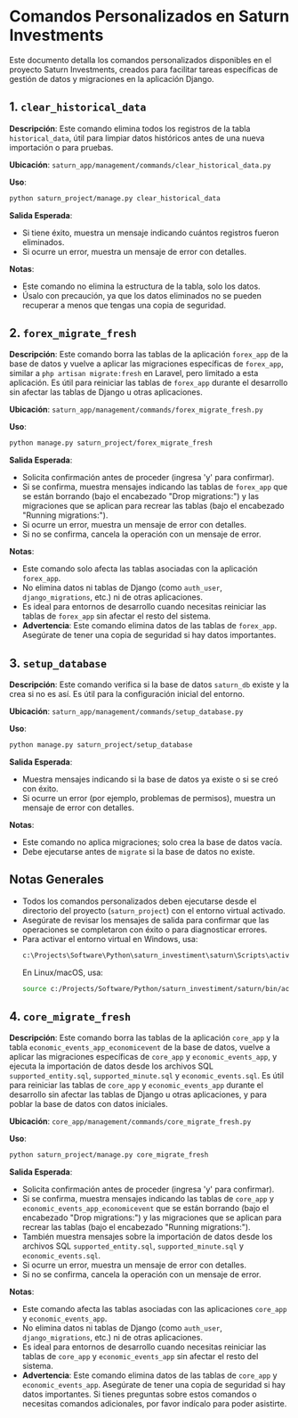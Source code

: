 # Comandos Personalizados en Saturn Investments

Este documento detalla los comandos personalizados disponibles en el proyecto Saturn Investments, creados para facilitar tareas específicas de gestión de datos y migraciones en la aplicación Django.

## 1. `clear_historical_data`

**Descripción**: Este comando elimina todos los registros de la tabla `historical_data`, útil para limpiar datos históricos antes de una nueva importación o para pruebas.

**Ubicación**: `saturn_app/management/commands/clear_historical_data.py`

**Uso**:
```bash
python saturn_project/manage.py clear_historical_data
```

**Salida Esperada**:
- Si tiene éxito, muestra un mensaje indicando cuántos registros fueron eliminados.
- Si ocurre un error, muestra un mensaje de error con detalles.

**Notas**:
- Este comando no elimina la estructura de la tabla, solo los datos.
- Úsalo con precaución, ya que los datos eliminados no se pueden recuperar a menos que tengas una copia de seguridad.

## 2. `forex_migrate_fresh`

**Descripción**: Este comando borra las tablas de la aplicación `forex_app` de la base de datos y vuelve a aplicar las migraciones específicas de `forex_app`, similar a `php artisan migrate:fresh` en Laravel, pero limitado a esta aplicación. Es útil para reiniciar las tablas de `forex_app` durante el desarrollo sin afectar las tablas de Django u otras aplicaciones.

**Ubicación**: `saturn_app/management/commands/forex_migrate_fresh.py`

**Uso**:
```bash
python manage.py saturn_project/forex_migrate_fresh
```

**Salida Esperada**:
- Solicita confirmación antes de proceder (ingresa 'y' para confirmar).
- Si se confirma, muestra mensajes indicando las tablas de `forex_app` que se están borrando (bajo el encabezado "Drop migrations:") y las migraciones que se aplican para recrear las tablas (bajo el encabezado "Running migrations:").
- Si ocurre un error, muestra un mensaje de error con detalles.
- Si no se confirma, cancela la operación con un mensaje de error.

**Notas**:
- Este comando solo afecta las tablas asociadas con la aplicación `forex_app`.
- No elimina datos ni tablas de Django (como `auth_user`, `django_migrations`, etc.) ni de otras aplicaciones.
- Es ideal para entornos de desarrollo cuando necesitas reiniciar las tablas de `forex_app` sin afectar el resto del sistema.
- **Advertencia**: Este comando elimina datos de las tablas de `forex_app`. Asegúrate de tener una copia de seguridad si hay datos importantes.

## 3. `setup_database`

**Descripción**: Este comando verifica si la base de datos `saturn_db` existe y la crea si no es así. Es útil para la configuración inicial del entorno.

**Ubicación**: `saturn_app/management/commands/setup_database.py`

**Uso**:
```bash
python manage.py saturn_project/setup_database
```

**Salida Esperada**:
- Muestra mensajes indicando si la base de datos ya existe o si se creó con éxito.
- Si ocurre un error (por ejemplo, problemas de permisos), muestra un mensaje de error con detalles.

**Notas**:
- Este comando no aplica migraciones; solo crea la base de datos vacía.
- Debe ejecutarse antes de `migrate` si la base de datos no existe.

## Notas Generales
- Todos los comandos personalizados deben ejecutarse desde el directorio del proyecto (`saturn_project`) con el entorno virtual activado.
- Asegúrate de revisar los mensajes de salida para confirmar que las operaciones se completaron con éxito o para diagnosticar errores.
- Para activar el entorno virtual en Windows, usa:
  ```bash
  c:\Projects\Software\Python\saturn_investiment\saturn\Scripts\activate.bat
  ```
  En Linux/macOS, usa:
  ```bash
  source c:/Projects/Software/Python/saturn_investiment/saturn/bin/activate
  ```

## 4. `core_migrate_fresh`

**Descripción**: Este comando borra las tablas de la aplicación `core_app` y la tabla `economic_events_app_economicevent` de la base de datos, vuelve a aplicar las migraciones específicas de `core_app` y `economic_events_app`, y ejecuta la importación de datos desde los archivos SQL `supported_entity.sql`, `supported_minute.sql` y `economic_events.sql`. Es útil para reiniciar las tablas de `core_app` y `economic_events_app` durante el desarrollo sin afectar las tablas de Django u otras aplicaciones, y para poblar la base de datos con datos iniciales.

**Ubicación**: `core_app/management/commands/core_migrate_fresh.py`

**Uso**:
```bash
python saturn_project/manage.py core_migrate_fresh
```

**Salida Esperada**:
- Solicita confirmación antes de proceder (ingresa 'y' para confirmar).
- Si se confirma, muestra mensajes indicando las tablas de `core_app` y `economic_events_app_economicevent` que se están borrando (bajo el encabezado "Drop migrations:") y las migraciones que se aplican para recrear las tablas (bajo el encabezado "Running migrations:").
- También muestra mensajes sobre la importación de datos desde los archivos SQL `supported_entity.sql`, `supported_minute.sql` y `economic_events.sql`.
- Si ocurre un error, muestra un mensaje de error con detalles.
- Si no se confirma, cancela la operación con un mensaje de error.

**Notas**:
- Este comando afecta las tablas asociadas con las aplicaciones `core_app` y `economic_events_app`.
- No elimina datos ni tablas de Django (como `auth_user`, `django_migrations`, etc.) ni de otras aplicaciones.
- Es ideal para entornos de desarrollo cuando necesitas reiniciar las tablas de `core_app` y `economic_events_app` sin afectar el resto del sistema.
- **Advertencia**: Este comando elimina datos de las tablas de `core_app` y `economic_events_app`. Asegúrate de tener una copia de seguridad si hay datos importantes.
Si tienes preguntas sobre estos comandos o necesitas comandos adicionales, por favor indícalo para poder asistirte.